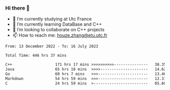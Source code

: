### Hi there 👋
- 🔭 I’m currently studying at Utc France
- 🌱 I’m currently learning DataBase and C++
- 👯 I’m looking to collaborate on C++ projects
- 📫 How to reach me: houze.zhang@etu.utc.fr

<!--START_SECTION:waka-->

```txt
From: 13 December 2022 - To: 16 July 2023

Total Time: 446 hrs 37 mins

C++                   171 hrs 17 mins >>>>>>>>>>---------------   38.35 %
Java                  65 hrs 18 mins  >>>>---------------------   14.62 %
Go                    60 hrs 7 mins   >>>----------------------   13.46 %
Markdown              54 hrs 59 mins  >>>----------------------   12.31 %
C                     24 hrs 59 mins  >------------------------   05.60 %
```

<!--END_SECTION:waka-->

